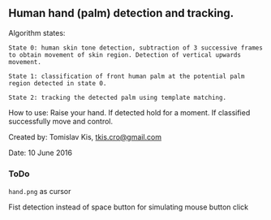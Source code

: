 ## Human hand (palm) detection and tracking.

Algorithm states: 

    State 0: human skin tone detection, subtraction of 3 successive frames to obtain movement of skin region. Detection of vertical upwards movement.

    State 1: classification of front human palm at the potential palm region detected in state 0.

    State 2: tracking the detected palm using template matching.

How to use:
    Raise your hand. If detected hold for a moment. If classified successfully move and control. 

Created by: Tomislav Kis, tkis.cro@gmail.com

Date: 10 June 2016

### ToDo

`hand.png` as cursor

Fist detection instead of space button for simulating mouse button click